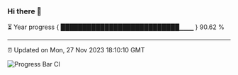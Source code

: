 ### Hi there 👋

⏳ Year progress { ███████████████████████████▁▁▁ } 90.62 %

---

⏰ Updated on Mon, 27 Nov 2023 18:10:10 GMT

![Progress Bar CI](https://github.com/Shyam-Makwana/GitHub-Actions-Demo/workflows/Progress%20Bar%20CI/badge.svg)
